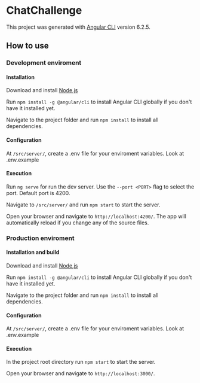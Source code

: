 # ChatChallenge

This project was generated with [Angular CLI](https://github.com/angular/angular-cli) version 6.2.5.

## How to use

### Development enviroment

#### Installation

Download and install [Node.js](https://nodejs.org/en/download/)

Run `npm install -g @angular/cli` to install Angular CLI globally if you don't have it installed yet.

Navigate to the project folder and run `npm install` to install all dependencies.

#### Configuration

At `/src/server/`, create a .env file for your enviroment variables. Look at .env.example

#### Execution

Run `ng serve` for run the dev server. Use the `--port <PORT>` flag to select the port. Default port is 4200.

Navigate to `/src/server/` and run `npm start` to start the server.

Open your browser and navigate to `http://localhost:4200/`. The app will automatically reload if you change any of the source files.

### Production enviroment

#### Installation and build

Download and install [Node.js](https://nodejs.org/en/download/)

Run `npm install -g @angular/cli` to install Angular CLI globally if you don't have it installed yet.

Navigate to the project folder and run `npm install` to install all dependencies.

#### Configuration

At `/src/server/`, create a .env file for your enviroment variables. Look at .env.example

#### Execution

In the project root directory run `npm start` to start the server.

Open your browser and navigate to `http://localhost:3000/`.